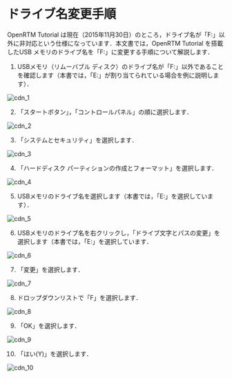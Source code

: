 ﻿# ドライブ名変更手順

OpenRTM Tutorial は現在（2015年11月30日）のところ，ドライブ名が「F:」以外に非対応という仕様になっています．本文書では，OpenRTM Tutorial を搭載したUSB メモリのドライブ名を「F:」に変更する手順について解説します．

1) USBメモリ（リムーバブル ディスク）のドライブ名が「F:」以外であることを確認します（本書では，「E:」が割り当てられている場合を例に説明します）．

![cdn_1](image/cdn_1.png)

2) 「スタートボタン」，「コントロールパネル」の順に選択します．

![cdn_2](image/cdn_2.png)

3) 「システムとセキュリティ」を選択します．

![cdn_3](image/cdn_3.png)

4) 「ハードディスク パーティションの作成とフォーマット」を選択します．

![cdn_4](image/cdn_4.png)

5) USBメモリのドライブ名を選択します（本書では，「E:」を選択しています）．

![cdn_5](image/cdn_5.png)

6) USBメモリのドライブ名を右クリックし，「ドライブ文字とパスの変更」を選択します（本書では，「E:」を選択しています．

![cdn_6](image/cdn_6.png)

7) 「変更」を選択します．

![cdn_7](image/cdn_7.png)

8) ドロップダウンリストで「F」を選択します．

![cdn_8](image/cdn_8.png)

9) 「OK」を選択します．

![cdn_9](image/cdn_9.png)

10) 「はい(Y)」を選択します．

![cdn_10](image/cdn_10.png)